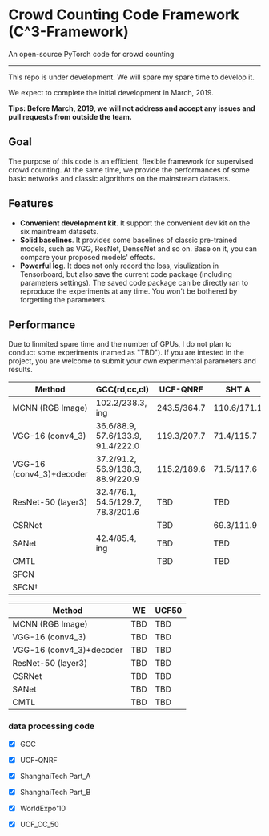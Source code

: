 # **C**rowd **C**ounting **C**ode Framework (C^3-Framework) 

An open-source PyTorch code for crowd counting

---

This repo is under development. We will spare my spare time to develop it. 

We expect to complete the initial development in March, 2019. 

**Tips: Before March, 2019, we will not address and accept any issues and pull requests from outside the team.**

## Goal

The purpose of this code is an efficient, flexible framework for supervised crowd counting. At the same time, we provide the performances of some basic networks and classic algorithms on the mainstream datasets.


## Features
- **Convenient development kit**. It support the convenient dev kit on the six maintream datasets.
- **Solid baselines**. It provides some baselines of classic pre-trained models, such as VGG, ResNet, DenseNet and so on. Base on it, you can compare your proposed models' effects.
- **Powerful log**. It does not only record the loss, visulization in Tensorboard, but also save the current code package (including parameters settings). The saved code package can be directly ran to reproduce the experiments at any time. You won't be bothered by forgetting the parameters.


##  Performance
Due to linmited spare time and the number of GPUs, I do not plan to conduct some experiments (named as "TBD"). If you are intested in the project, you are welcome to submit your own experimental parameters and results.

|          Method          |         GCC(rd,cc,cl)             | UCF-QNRF  |   SHT A   |  SHT B  |
|--------------------------|-----------------------------------|-----------|-----------|---------|
| MCNN (RGB Image)         |102.2/238.3, ing                   |243.5/364.7|110.6/171.1|23.9/42.7|
| VGG-16 (conv4_3)         |  36.6/88.9, 57.6/133.9, 91.4/222.0|119.3/207.7|71.4/115.7 |10.3/16.5|
| VGG-16 (conv4_3)+decoder |  37.2/91.2, 56.9/138.3, 88.9/220.9|115.2/189.6|71.5/117.6 |10.5/17.4|
| ResNet-50 (layer3)       |  32.4/76.1, 54.5/129.7, 78.3/201.6|    TBD    |    TBD    |7.7/12.6 |
| CSRNet                   |                                   |    TBD    |69.3/111.9 |10.6/16.6|
| SANet                    |  42.4/85.4, ing                   |    TBD    |    TBD    |12.1/19.2|
| CMTL                     |                                   |    TBD    |    TBD    |   ing   |
| SFCN                     |                                   |           |           |         |
| SFCN$\dag$               |                                   |           |           |         |


|          Method          | WE |UCF50|
|--------------------------|----|-----|
| MCNN (RGB Image)         |TBD | TBD |
| VGG-16 (conv4_3)         |TBD | TBD |
| VGG-16 (conv4_3)+decoder |TBD | TBD |
| ResNet-50 (layer3)       |TBD | TBD |
| CSRNet                   |TBD | TBD |
| SANet                    |TBD | TBD |
| CMTL                     |TBD | TBD |



### data processing code
- [x] GCC
- [x] UCF-QNRF
- [x] ShanghaiTech Part_A
- [x] ShanghaiTech Part_B
- [x] WorldExpo'10
- [x] UCF_CC_50


